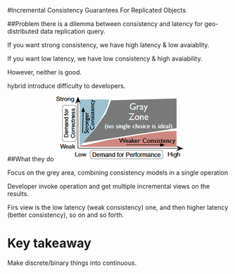 #Incremental Consistency Guarantees For Replicated Objects

##Problem 
there is a dilemma between consistency and latency for geo-distributed data replication query. 

If you want strong consistency, we have high latency & low avaiablity.

If you want low latency, we have low consistency & high avaiability.

However, neither is good.

hybrid introduce difficulty to developers.

##What they do
![](latency.png)

Focus on the grey area, combining consistency models in a single operation

Developer invoke operation and get multiple incremental views on the results.

Firs view is the low latency (weak consistency) one, and then higher latency (better consistency), so on and so forth.

# Key takeaway

Make discrete/binary things into continuous.

